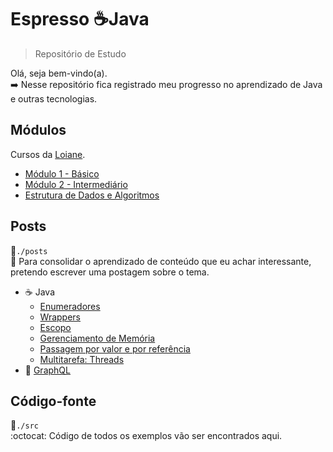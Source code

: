 # Espresso :coffee:Java
> Repositório de Estudo

Olá, seja bem-vindo(a).  
:arrow_right: Nesse repositório fica registrado meu progresso no aprendizado de Java e outras tecnologias.


## Módulos
Cursos da [Loiane](https://www.youtube.com/channel/UCqQn92noBhY9VKQy4xCHPsg).  
- [Módulo 1 - Básico ](https://www.youtube.com/playlist?list=PLGxZ4Rq3BOBq0KXHsp5J3PxyFaBIXVs3r)
- [Módulo 2 - Intermediário](https://www.youtube.com/playlist?list=PLGxZ4Rq3BOBoqYyFWOV_YbfBW80YGAGEI)
- [Estrutura de Dados e Algoritmos](https://www.youtube.com/playlist?list=PLGxZ4Rq3BOBrgumpzz-l8kFMw2DLERdxi)


## Posts
:file_folder:`./posts`   
:newspaper: Para consolidar o aprendizado de conteúdo que eu achar interessante, pretendo escrever uma postagem sobre o tema.
- :coffee: Java
  - [Enumeradores](./posts/Enumeradores.md)
  - [Wrappers](./posts/ClassesWrappers.md)
  - [Escopo](./posts/Escopo.md)
  - [Gerenciamento de Memória](./posts/GerenciamentoDeMemória.md)
  - [Passagem por valor e por referência](./posts/PassagemPorValorERef.md)
  - [Multitarefa: Threads](./posts/ProcessosThreads.md)
- :arrow_up_small: [GraphQL](./posts/graphql)

## Código-fonte
:file_folder:`./src`   
:octocat: Código de todos os exemplos vão ser encontrados aqui.
